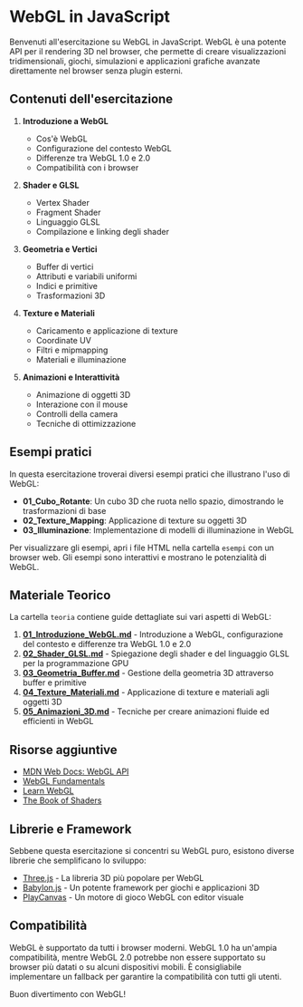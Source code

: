 # WebGL in JavaScript

Benvenuti all'esercitazione su WebGL in JavaScript. WebGL è una potente API per il rendering 3D nel browser, che permette di creare visualizzazioni tridimensionali, giochi, simulazioni e applicazioni grafiche avanzate direttamente nel browser senza plugin esterni.

## Contenuti dell'esercitazione

1. **Introduzione a WebGL**
   - Cos'è WebGL
   - Configurazione del contesto WebGL
   - Differenze tra WebGL 1.0 e 2.0
   - Compatibilità con i browser

2. **Shader e GLSL**
   - Vertex Shader
   - Fragment Shader
   - Linguaggio GLSL
   - Compilazione e linking degli shader

3. **Geometria e Vertici**
   - Buffer di vertici
   - Attributi e variabili uniformi
   - Indici e primitive
   - Trasformazioni 3D

4. **Texture e Materiali**
   - Caricamento e applicazione di texture
   - Coordinate UV
   - Filtri e mipmapping
   - Materiali e illuminazione

5. **Animazioni e Interattività**
   - Animazione di oggetti 3D
   - Interazione con il mouse
   - Controlli della camera
   - Tecniche di ottimizzazione

## Esempi pratici

In questa esercitazione troverai diversi esempi pratici che illustrano l'uso di WebGL:

- **01_Cubo_Rotante**: Un cubo 3D che ruota nello spazio, dimostrando le trasformazioni di base
- **02_Texture_Mapping**: Applicazione di texture su oggetti 3D
- **03_Illuminazione**: Implementazione di modelli di illuminazione in WebGL

Per visualizzare gli esempi, apri i file HTML nella cartella `esempi` con un browser web. Gli esempi sono interattivi e mostrano le potenzialità di WebGL.

## Materiale Teorico

La cartella `teoria` contiene guide dettagliate sui vari aspetti di WebGL:

1. **[01_Introduzione_WebGL.md](./teoria/01_Introduzione_WebGL.md)** - Introduzione a WebGL, configurazione del contesto e differenze tra WebGL 1.0 e 2.0
2. **[02_Shader_GLSL.md](./teoria/02_Shader_GLSL.md)** - Spiegazione degli shader e del linguaggio GLSL per la programmazione GPU
3. **[03_Geometria_Buffer.md](./teoria/03_Geometria_Buffer.md)** - Gestione della geometria 3D attraverso buffer e primitive
4. **[04_Texture_Materiali.md](./teoria/04_Texture_Materiali.md)** - Applicazione di texture e materiali agli oggetti 3D
5. **[05_Animazioni_3D.md](./teoria/05_Animazioni_3D.md)** - Tecniche per creare animazioni fluide ed efficienti in WebGL

## Risorse aggiuntive

- [MDN Web Docs: WebGL API](https://developer.mozilla.org/en-US/docs/Web/API/WebGL_API)
- [WebGL Fundamentals](https://webglfundamentals.org/)
- [Learn WebGL](http://learnwebgl.brown37.net/)
- [The Book of Shaders](https://thebookofshaders.com/)

## Librerie e Framework

Sebbene questa esercitazione si concentri su WebGL puro, esistono diverse librerie che semplificano lo sviluppo:

- [Three.js](https://threejs.org/) - La libreria 3D più popolare per WebGL
- [Babylon.js](https://www.babylonjs.com/) - Un potente framework per giochi e applicazioni 3D
- [PlayCanvas](https://playcanvas.com/) - Un motore di gioco WebGL con editor visuale

## Compatibilità

WebGL è supportato da tutti i browser moderni. WebGL 1.0 ha un'ampia compatibilità, mentre WebGL 2.0 potrebbe non essere supportato su browser più datati o su alcuni dispositivi mobili. È consigliabile implementare un fallback per garantire la compatibilità con tutti gli utenti.

Buon divertimento con WebGL!